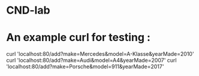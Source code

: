 # CND-lab

# An example curl for testing : 
curl 'localhost:80/add?make=Mercedes&model=A-Klasse&yearMade=2010'
curl 'localhost:80/add?make=Audi&model=A4&yearMade=2007'
curl 'localhost:80/add?make=Porsche&model=911&yearMade=2017'
